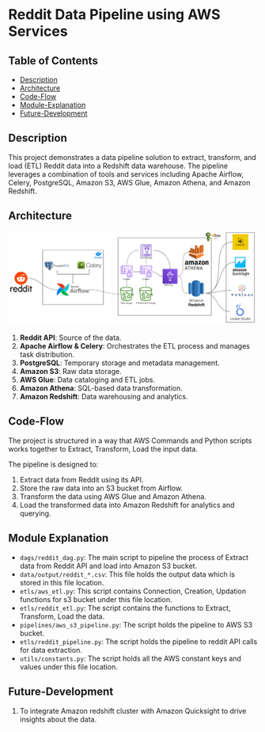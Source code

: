 # Reddit Data Pipeline using AWS Services

## Table of Contents

- [Description](#description)
- [Architecture](#architecture)
- [Code-Flow](#code-flow)
- [Module-Explanation](#module-explanation)
- [Future-Development](#future-development)


## Description
This project demonstrates a data pipeline solution to extract, transform, and load (ETL) Reddit data into a Redshift data warehouse. The pipeline leverages a combination of tools and services including Apache Airflow, Celery, PostgreSQL, Amazon S3, AWS Glue, Amazon Athena, and Amazon Redshift.

## Architecture
![RedditDataEngineering.png](assets%2FRedditDataEngineering.png)
1. **Reddit API**: Source of the data.
2. **Apache Airflow & Celery**: Orchestrates the ETL process and manages task distribution.
3. **PostgreSQL**: Temporary storage and metadata management.
4. **Amazon S3**: Raw data storage.
5. **AWS Glue**: Data cataloging and ETL jobs.
6. **Amazon Athena**: SQL-based data transformation.
7. **Amazon Redshift**: Data warehousing and analytics.

## Code-Flow
The project is structured in a way that AWS Commands and Python scripts works together to Extract, Transform, Load the input data.

The pipeline is designed to:

1. Extract data from Reddit using its API.
2. Store the raw data into an S3 bucket from Airflow.
3. Transform the data using AWS Glue and Amazon Athena.
4. Load the transformed data into Amazon Redshift for analytics and querying.

## Module Explanation
- `dags/reddit_dag.py`: The main script to pipeline the process of Extract data from Reddit API and load into Amazon S3 bucket.
- `data/output/reddit_*.csv`: This file holds the output data which is stored in this file location.
- `etls/aws_etl.py`: This script contains Connection, Creation, Updation functions for s3 bucket under this file location.
- `etls/reddit_etl.py`: The script contains the functions to Extract, Transform, Load the data.
- `pipelines/aws_s3_pipeline.py`: The script holds the pipeline to AWS S3 bucket.
- `etls/reddit_pipeline.py`: The script holds the pipeline to reddit API calls for data extraction.
- `utils/constants.py`: The script holds all the AWS constant keys and values under this file location.

## Future-Development

1. To integrate Amazon redshift cluster with Amazon Quicksight to drive insights about the data.




